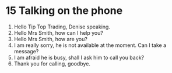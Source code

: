 # 15 Talking on the phone

1.  Hello Tip Top Trading, Denise speaking.
2. Hello Mrs Smith, how can I help you?
3. Hello Mrs Smith, how are you?
4. I am really sorry, he is not available at the moment. Can I take a message?
5. I am afraid he is busy, shall I ask him to call you back?
6. Thank you for calling, goodbye.